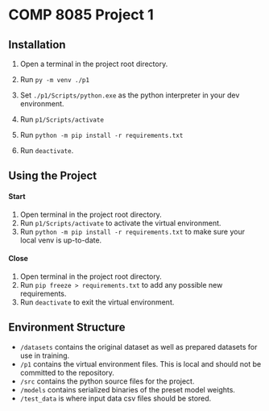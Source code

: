 # COMP 8085 Project 1

## Installation

1. Open a terminal in the project root directory.

2. Run `py -m venv ./p1`

3. Set `./p1/Scripts/python.exe` as the python interpreter in your dev environment.

4. Run `p1/Scripts/activate`

5. Run `python -m pip install -r requirements.txt`

6. Run `deactivate`.

## Using the Project

#### Start

1. Open terminal in the project root directory.
2. Run `p1/Scripts/activate` to activate the virtual environment.
3. Run `python -m pip install -r requirements.txt` to make sure your local venv is up-to-date.

#### Close

1. Open terminal in the project root directory.
2. Run `pip freeze > requirements.txt` to add any possible new requirements.
3. Run `deactivate` to exit the virtual environment.

## Environment Structure

- `/datasets` contains the original dataset as well as prepared datasets for use in training.
- `/p1` contains the virtual environment files. This is local and should not be committed to the repository.
- `/src` contains the python source files for the project.
- `/models` contains serialized binaries of the preset model weights.
- `/test_data` is where input data csv files should be stored.
